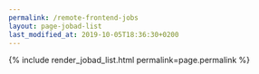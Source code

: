 ```yaml
---
permalink: /remote-frontend-jobs
layout: page-jobad-list
last_modified_at: 2019-10-05T18:36:30+0200
---
```

{% include render_jobad_list.html permalink=page.permalink %}
